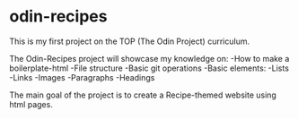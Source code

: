 # odin-recipes

This is my first project on the TOP (The Odin Project) curriculum.

The Odin-Recipes project will showcase my knowledge on:
    -How to make a boilerplate-html
    -File structure
    -Basic git operations
    -Basic elements:
        -Lists
        -Links
        -Images
        -Paragraphs
        -Headings

The main goal of the project is to create a Recipe-themed website using html pages.
